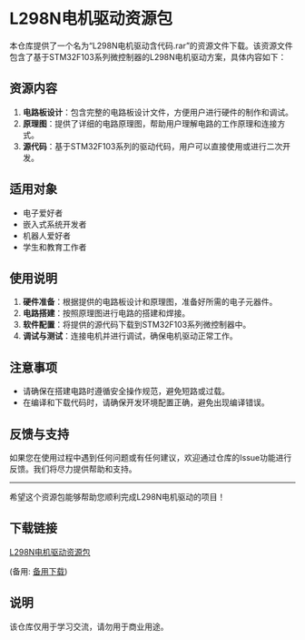 # L298N电机驱动资源包

本仓库提供了一个名为“L298N电机驱动含代码.rar”的资源文件下载。该资源文件包含了基于STM32F103系列微控制器的L298N电机驱动方案，具体内容如下：

## 资源内容

1. **电路板设计**：包含完整的电路板设计文件，方便用户进行硬件的制作和调试。
2. **原理图**：提供了详细的电路原理图，帮助用户理解电路的工作原理和连接方式。
3. **源代码**：基于STM32F103系列的驱动代码，用户可以直接使用或进行二次开发。

## 适用对象

- 电子爱好者
- 嵌入式系统开发者
- 机器人爱好者
- 学生和教育工作者

## 使用说明

1. **硬件准备**：根据提供的电路板设计和原理图，准备好所需的电子元器件。
2. **电路搭建**：按照原理图进行电路的搭建和焊接。
3. **软件配置**：将提供的源代码下载到STM32F103系列微控制器中。
4. **调试与测试**：连接电机并进行调试，确保电机驱动正常工作。

## 注意事项

- 请确保在搭建电路时遵循安全操作规范，避免短路或过载。
- 在编译和下载代码时，请确保开发环境配置正确，避免出现编译错误。

## 反馈与支持

如果您在使用过程中遇到任何问题或有任何建议，欢迎通过仓库的Issue功能进行反馈。我们将尽力提供帮助和支持。

---

希望这个资源包能够帮助您顺利完成L298N电机驱动的项目！

## 下载链接
[L298N电机驱动资源包](https://pan.quark.cn/s/b43de879025d) 

(备用: [备用下载](https://pan.baidu.com/s/1WBbTxnPfumzXOXwbTixndg?pwd=1234))

## 说明

该仓库仅用于学习交流，请勿用于商业用途。
